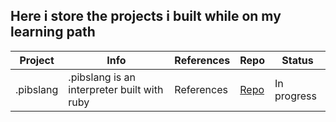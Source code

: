 ## Here i store the projects i built while on my learning path

| Project | Info | References | Repo | Status |
| -- | -- | -- | -- | -- |
| .pibslang | .pibslang is an interpreter built with ruby | References | [Repo](https://github.com/biancaguzenski/pibs-lang) | In progress |

